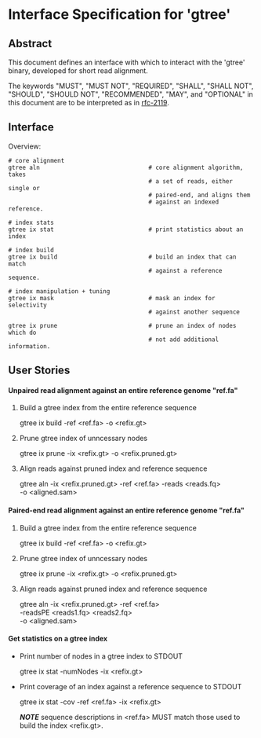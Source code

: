 # Interface Specification for 'gtree'

## Abstract
This document defines an interface with which to interact with the 'gtree'
binary, developed for short read alignment.

The keywords "MUST", "MUST NOT", "REQUIRED", "SHALL", "SHALL NOT", "SHOULD",
"SHOULD NOT", "RECOMMENDED", "MAY", and "OPTIONAL" in this document are to be
interpreted as in [rfc-2119](https://www.ietf.org/rfc/rfc2119.txt).

## Interface

Overview:

    # core alignment 
    gtree aln                               # core alignment algorithm, takes
                                            # a set of reads, either single or
                                            # paired-end, and aligns them
                                            # against an indexed reference. 

    # index stats
    gtree ix stat                           # print statistics about an index

    # index build
    gtree ix build                          # build an index that can match
                                            # against a reference sequence.

    # index manipulation + tuning
    gtree ix mask                           # mask an index for selectivity
                                            # against another sequence

    gtree ix prune                          # prune an index of nodes which do
                                            # not add additional information.

## User Stories
#### Unpaired read alignment against an entire reference genome "ref.fa"
1. Build a gtree index from the entire reference sequence

    gtree ix build -ref <ref.fa> -o <refix.gt>

2. Prune gtree index of unncessary nodes

    gtree ix prune -ix <refix.gt> -o <refix.pruned.gt>

3. Align reads against pruned index and reference sequence

    gtree aln -ix <refix.pruned.gt> -ref <ref.fa> -reads <reads.fq> \
                -o <aligned.sam>

#### Paired-end read alignment against an entire reference genome "ref.fa"
1. Build a gtree index from the entire reference sequence

    gtree ix build -ref <ref.fa> -o <refix.gt>

2. Prune gtree index of unncessary nodes

    gtree ix prune -ix <refix.gt> -o <refix.pruned.gt>

3. Align reads against pruned index and reference sequence

    gtree aln -ix <refix.pruned.gt> -ref <ref.fa> \
                -readsPE <reads1.fq> <reads2.fq> \
                -o <aligned.sam>

#### Get statistics on a gtree index

- Print number of nodes in a gtree index to STDOUT

    gtree ix stat -numNodes -ix <refix.gt>

- Print coverage of an index against a reference sequence to STDOUT
    
    gtree ix stat -cov -ref <ref.fa> -ix <refix.gt>

  ***NOTE*** sequence descriptions in <ref.fa> MUST match those used to build
             the index <refix.gt>.


